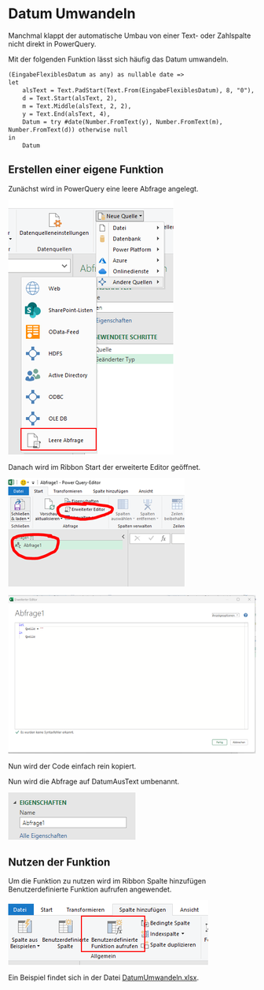 # Datum Umwandeln

Manchmal klappt der automatische Umbau von einer Text- oder Zahlspalte nicht direkt in PowerQuery.

Mit der folgenden Funktion lässt sich häufig das Datum umwandeln.

```
(EingabeFlexiblesDatum as any) as nullable date =>
let
    alsText = Text.PadStart(Text.From(EingabeFlexiblesDatum), 8, "0"),
    d = Text.Start(alsText, 2),
    m = Text.Middle(alsText, 2, 2),
    y = Text.End(alsText, 4),
    Datum = try #date(Number.FromText(y), Number.FromText(m), Number.FromText(d)) otherwise null
in
    Datum
```

## Erstellen einer eigene Funktion

Zunächst wird in PowerQuery eine leere Abfrage angelegt.

![Screenshot Leere Abfrage](/sources/LeereAbfrage.png)

Danach wird im Ribbon Start der erweiterte Editor geöffnet.

![Screenshot Erweiterter Editor öffnen](/sources/KalenderErweiterterEditor.png)

![Screenshot Neuer Erweiterter Editor](/sources/LeererEditor.png)

Nun wird der Code einfach rein kopiert.

Nun wird die Abfrage auf DatumAusText umbenannt.

![Screenshot Abfrage umbennenen](/sources/AbfrageUmbennen.png)

## Nutzen der Funktion

Um die Funktion zu nutzen wird im Ribbon Spalte hinzufügen Benutzerdefinierte Funktion aufrufen angewendet.

![Screenshot Benutzerdefinerte Funktion](/sources/BenutzerdefinierteFunktion.png)

Ein Beispiel findet sich in der Datei [DatumUmwandeln.xlsx](/samples/DatumUmwandeln.xlsx).
